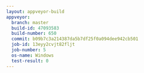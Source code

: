 ```yaml
---
layout: appveyor-build
appveyor:
  branch: master
  build-id: 47093583
  build-number: 650
  commit: b09b7c3a214387da5b7df25f0a094dee942cb501
  job-id: 13eyy2cvjt82fljt
  job-number: 5
  os-name: Windows
  test-result: 0
---
```


